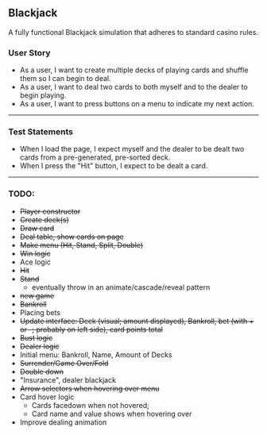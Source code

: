 ## Blackjack

A fully functional Blackjack simulation that adheres to standard casino rules.

### User Story
- As a user, I want to create multiple decks of playing cards and shuffle them so I can begin to deal.
- As a user, I want to deal two cards to both myself and to the dealer to begin playing.
- As a user, I want to press buttons on a menu to indicate my next action.

---
### Test Statements
- When I load the page, I expect myself and the dealer to be dealt two cards from a pre-generated, pre-sorted deck.
- When I press the "Hit" button, I expect to be dealt a card.

---
### TODO:
- ~~Player constructor~~
- ~~Create deck(s)~~
- ~~Draw card~~
- ~~Deal table, show cards on page~~
- ~~Make menu (Hit, Stand, Split, Double)~~
- ~~Win logic~~
- Ace logic
- ~~Hit~~
- ~~Stand~~
  - eventually throw in an animate/cascade/reveal pattern
- ~~new game~~
- ~~Bankroll~~
- Placing bets
- ~~Update interface: Deck (visual; amount displayed), Bankroll, bet (with + or -; probably on left side), card points total~~
- ~~Bust logic~~
- ~~Dealer logic~~
- Initial menu: Bankroll, Name, Amount of Decks
- ~~Surrender/Game Over/Fold~~
- ~~Double down~~
- "Insurance", dealer blackjack
- ~~Arrow selectors when hovering over menu~~
- Card hover logic
  - Cards facedown when not hovered;
  - Card name and value shows when hovering over
- Improve dealing animation
